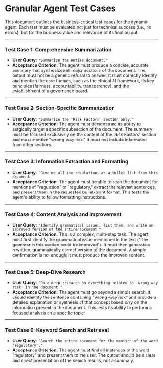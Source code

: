 # Granular Agent Test Cases

This document outlines the business-critical test cases for the dynamic agent. Each test must be evaluated not just for technical success (i.e., no errors), but for the business value and relevance of its final output.

---

### **Test Case 1: Comprehensive Summarization**

*   **User Query**: `"Summarize the entire document."`
*   **Acceptance Criterion**: The agent must produce a concise, accurate summary that synthesizes all major sections of the document. The output must not be a generic refusal to answer. It must correctly identify and mention the core themes, such as the ethical AI framework, its key principles (fairness, accountability, transparency), and the establishment of a governance board.

---

### **Test Case 2: Section-Specific Summarization**

*   **User Query**: `"Summarize the 'Risk Factors' section only."`
*   **Acceptance Criterion**: The agent must demonstrate its ability to surgically target a specific subsection of the document. The summary must be focused exclusively on the content of the 'Risk Factors' section and must mention "wrong-way risk." It must not include information from other sections.

---

### **Test Case 3: Information Extraction and Formatting**

*   **User Query**: `"Give me all the regulations as a bullet list from this document."`
*   **Acceptance Criterion**: The agent must be able to scan the document for mentions of "regulation" or "regulatory," extract the relevant sentences, and present them in the requested bullet-point format. This tests the agent's ability to follow formatting instructions.

---

### **Test Case 4: Content Analysis and Improvement**

*   **User Query**: `"Identify grammatical issues, list them, and write an improved version of the entire document."`
*   **Acceptance Criterion**: This is a complex, multi-step task. The agent must first identify the grammatical issue mentioned in the text ("The grammar in this section could be improved"). It must then generate a rewritten, grammatically correct version of the document. A simple confirmation is not enough; it must produce the improved content.

---

### **Test Case 5: Deep-Dive Research**

*   **User Query**: `"Do a deep research on everything related to 'wrong-way risk' in the document."`
*   **Acceptance Criterion**: The agent must go beyond a simple search. It should identify the sentence containing "wrong-way risk" and provide a detailed explanation or synthesis of that concept based *only* on the information present in the document. This tests its ability to perform a focused analysis on a specific topic.

---

### **Test Case 6: Keyword Search and Retrieval**

*   **User Query**: `"Search the entire document for the mention of the word 'regulatory'."`
*   **Acceptance Criterion**: The agent must find all instances of the word "regulatory" and present them to the user. The output should be a clear and direct presentation of the search results, not a summary.
